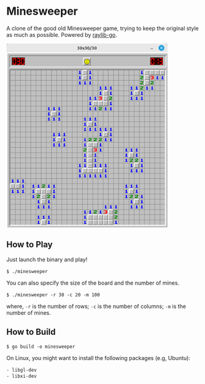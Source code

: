 # Minesweeper

A clone of the good old Minesweeper game, trying to keep the original style as much as possible. Powered by 
[raylib-go](https://github.com/gen2brain/raylib-go).

<img src="img/screenshot.png" width="420">

## How to Play

Just launch the binary and play!

```shell
$ ./minesweeper
```
You can also specify the size of the board and the number of mines.

```shell
$ ./minesweeper -r 30 -c 20 -m 100
````

where, `-r` is the number of rows; `-c` is the number of columns; `-m` is the number of mines.

## How to Build

```shell
$ go build -o minesweeper
```

On Linux, you might want to install the following packages (e.g, Ubuntu):

    - libgl-dev
    - libxi-dev

